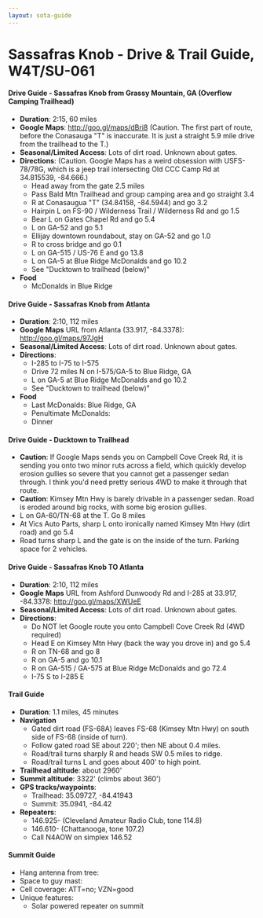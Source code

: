 ```yaml
---
layout: sota-guide
---
```

# Sassafras Knob - Drive & Trail Guide, W4T/SU-061

#### Drive Guide - Sassafras Knob from Grassy Mountain, GA (Overflow Camping Trailhead)

* **Duration**: 2:15, 60 miles
* **Google Maps**: http://goo.gl/maps/dBri8  (Caution. The first part of route, before the Conasauga "T" is inaccurate. It is just a straight 5.9 mile drive from the trailhead to the T.)
* **Seasonal/Limited Access**: Lots of dirt road.  Unknown about gates.
* **Directions**: (Caution. Google Maps has a weird obsession with USFS-78/78G, which is a jeep trail intersecting Old CCC Camp Rd at 34.815539, -84.666.)
    * Head away from the gate 2.5 miles
    * Pass Bald Mtn Trailhead and group camping area and go straight 3.4
    * R at Conasaugua "T" (34.84158, -84.5944) and go 3.2
    * Hairpin L on FS-90 / Wilderness Trail / Wilderness Rd and go 1.5
    * Bear L on Gates Chapel Rd and go 5.4
    * L on GA-52 and go 5.1
    * Ellijay downtown roundabout, stay on GA-52 and go 1.0
    * R to cross bridge and go 0.1
    * L on GA-515 / US-76 E and go 13.8
    * L on GA-5 at Blue Ridge McDonalds and go 10.2
    * See "Ducktown to trailhead (below)"
* **Food**
    * McDonalds in Blue Ridge

#### Drive Guide - Sassafras Knob from Atlanta

* **Duration**: 2:10, 112 miles
* **Google Maps** URL from Atlanta (33.917, -84.3378): http://goo.gl/maps/97JgH
* **Seasonal/Limited Access**: Lots of dirt road.  Unknown about gates.
* **Directions**:
    * I-285 to I-75 to I-575
    * Drive 72 miles N on I-575/GA-5 to Blue Ridge, GA
    * L on GA-5 at Blue Ridge McDonalds and go 10.2
    * See "Ducktown to trailhead (below)"
* **Food**
    * Last McDonalds: Blue Ridge, GA
    * Penultimate McDonalds: 
    * Dinner


#### Drive Guide - Ducktown to Trailhead
* **Caution**: If Google Maps sends you on Campbell Cove Creek Rd, it is sending you onto two minor ruts across a field, which quickly develop erosion gullies so severe that you cannot get a passenger sedan through.  I think you'd need pretty serious 4WD to make it through that route.
* **Caution**: Kimsey Mtn Hwy is barely drivable in a passenger sedan.  Road is eroded around big rocks, with some big erosion gullies.
* L on GA-60/TN-68 at the T.  Go 8 miles
* At Vics Auto Parts, sharp L onto ironically named Kimsey Mtn Hwy (dirt road) and go 5.4
* Road turns sharp L and the gate is on the inside of the turn.  Parking space for 2 vehicles.

#### Drive Guide - Sassafras Knob TO Atlanta

* **Duration**: 2:10, 112 miles
* **Google Maps** URL from Ashford Dunwoody Rd and I-285 at 33.917, -84.3378: http://goo.gl/maps/XWUeE
* **Seasonal/Limited Access**: Lots of dirt road.  Unknown about gates.
* **Directions**:
    * Do NOT let Google route you onto Campbell Cove Creek Rd (4WD required)
    * Head E on Kimsey Mtn Hwy (back the way you drove in) and go 5.4
    * R on TN-68 and go 8
    * R on GA-5 and go 10.1
    * R on GA-515 / GA-575 at Blue Ridge McDonalds and go 72.4
    * I-75 S to I-285 E

#### Trail Guide

* **Duration**: 1.1 miles, 45 minutes
* **Navigation**
    * Gated dirt road (FS-68A) leaves FS-68 (Kimsey Mtn Hwy) on south side of FS-68 (inside of turn).
    * Follow gated road SE about 220'; then NE about 0.4 miles.
    * Road/trail turns sharply R and heads SW 0.5 miles to ridge.
    * Road/trail turns L and goes about 400' to high point.
* **Trailhead altitude**: about 2960'
* **Summit altitude**: 3322' (climbs about 360')
* **GPS tracks/waypoints**:
    * Trailhead: 35.09727, -84.41943
    * Summit: 35.0941, -84.42
* **Repeaters**: 
    * 146.925- (Cleveland Amateur Radio Club, tone 114.8)
    * 146.610- (Chattanooga, tone 107.2)
    * Call N4AOW on simplex 146.52

#### Summit Guide

* Hang antenna from tree:
* Space to guy mast:
* Cell coverage: ATT=no; VZN=good
* Unique features:
    * Solar powered repeater on summit
